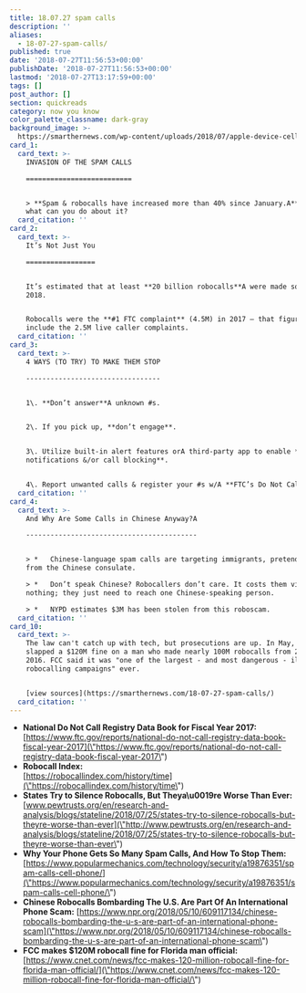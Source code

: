 ```yaml
---
title: 18.07.27 spam calls
description: ''
aliases:
  - 18-07-27-spam-calls/
published: true
date: '2018-07-27T11:56:53+00:00'
publishDate: '2018-07-27T11:56:53+00:00'
lastmod: '2018-07-27T13:17:59+00:00'
tags: []
post_author: []
section: quickreads
category: now you know
color_palette_classname: dark-gray
background_image: >-
  https://smarthernews.com/wp-content/uploads/2018/07/apple-device-cellphone-communication-594452.jpg
card_1:
  card_text: >-
    INVASION OF THE SPAM CALLS

    ==========================


    > **Spam & robocalls have increased more than 40% since January.A** Why &
    what can you do about it?
  card_citation: ''
card_2:
  card_text: >-
    It’s Not Just You

    =================


    It’s estimated that at least **20 billion robocalls**A were made so far in
    2018.


    Robocalls were the **#1 FTC complaint** (4.5M) in 2017 – that figure doesn’t
    include the 2.5M live caller complaints.
  card_citation: ''
card_3:
  card_text: >-
    4 WAYS (TO TRY) TO MAKE THEM STOP

    ---------------------------------


    1\. **Don’t answer**A unknown #s.


    2\. If you pick up, **don’t engage**.


    3\. Utilize built-in alert features orA third-party app to enable **spam
    notifications &/or call blocking**.


    4\. Report unwanted calls & register your #s w/A **FTC’s Do Not Call List**.
  card_citation: ''
card_4:
  card_text: >-
    And Why Are Some Calls in Chinese Anyway?A

    ------------------------------------------


    > *   Chinese-language spam calls are targeting immigrants, pretending to be
    from the Chinese consulate.

    > *   Don’t speak Chinese? Robocallers don’t care. It costs them virtually
    nothing; they just need to reach one Chinese-speaking person.

    > *   NYPD estimates $3M has been stolen from this roboscam.
  card_citation: ''
card_10:
  card_text: >-
    The law can't catch up with tech, but prosecutions are up. In May, the FCC
    slapped a $120M fine on a man who made nearly 100M robocalls from 2015 -
    2016. FCC said it was "one of the largest - and most dangerous - illegal
    robocalling campaigns" ever.


    [view sources](https://smarthernews.com/18-07-27-spam-calls/)
  card_citation: ''
---
```

*   **National Do Not Call Registry Data Book for Fiscal Year 2017:**  
    [https://www.ftc.gov/reports/national-do-not-call-registry-data-book-fiscal-year-2017](\"https://www.ftc.gov/reports/national-do-not-call-registry-data-book-fiscal-year-2017\")
*   **Robocall Index:**  
    [https://robocallindex.com/history/time](\"https://robocallindex.com/history/time\")
*   **States Try to Silence Robocalls, But Theya\\u0019re Worse Than Ever:**  
    [www.pewtrusts.org/en/research-and-analysis/blogs/stateline/2018/07/25/states-try-to-silence-robocalls-but-theyre-worse-than-ever](\"http://www.pewtrusts.org/en/research-and-analysis/blogs/stateline/2018/07/25/states-try-to-silence-robocalls-but-theyre-worse-than-ever\")
*   **Why Your Phone Gets So Many Spam Calls, And How To Stop Them:**  
    [https://www.popularmechanics.com/technology/security/a19876351/spam-calls-cell-phone/](\"https://www.popularmechanics.com/technology/security/a19876351/spam-calls-cell-phone/\")
*   **Chinese Robocalls Bombarding The U.S. Are Part Of An International Phone Scam:** [https://www.npr.org/2018/05/10/609117134/chinese-robocalls-bombarding-the-u-s-are-part-of-an-international-phone-scam](\"https://www.npr.org/2018/05/10/609117134/chinese-robocalls-bombarding-the-u-s-are-part-of-an-international-phone-scam\")
*   **FCC makes $120M robocall fine for Florida man official:**  
    [https://www.cnet.com/news/fcc-makes-120-million-robocall-fine-for-florida-man-official/](\"https://www.cnet.com/news/fcc-makes-120-million-robocall-fine-for-florida-man-official/\")
